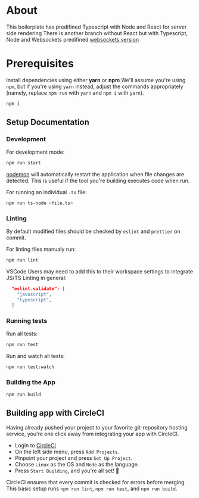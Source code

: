 # About
This boilerplate has predifined Typescript with Node and React for server side rendering
There is another branch without React but with Typescript, Node and Websockets predifined [websockets version](https://github.com/bafxyz/ts-node-react-ssr/tree/ws)

# Prerequisites

Install dependencies using either **yarn** or **npm**
We'll assume you're using `npm`, but if you're using `yarn` instead, adjust the commands appropriately (namely, replace `npm run` with `yarn` and `npm i` with `yarn`).

```bash
npm i
```

## Setup Documentation

### Development

For development mode:

```bash
npm run start
```

[nodemon](https://www.npmjs.com/package/nodemon) will automatically restart the application when file changes are detected. This is useful if the tool you're building executes code when run.

For running an individual `.ts` file:

```bash
npm run ts-node <file.ts>
```

### Linting

By default modified files should be checked by `eslint` and `prettier` on commit.

For linting files manualy run:

```bash
npm run lint
```

VSCode Users may need to add this to their workspace settings to integrate JS/TS Linting in general:

```json
  "eslint.validate": [
    "javascript",
    "typescript",
  ]
```

### Running tests

Run all tests:

```bash
npm run test
```

Run and watch all tests:

```bash
npm run test:watch
```

### Building the App

```bash
npm run build
```

## Building app with CircleCI

Having already pushed your project to your favorite git-repository hosting service, you're one click away from integrating your app with CircleCI.

- Login to [CircleCI](https://circleci.com/)
- On the left side menu, press `Add Projects`.
- Pinpoint your project and press `Set Up Project`.
- Choose `Linux` as the OS and `Node` as the language.
- Press `Start Building`, and you're all set! :tada:

CircleCI ensures that every commit is checked for errors before merging.
This basic setup runs `npm run lint`, `npm run test`, and `npm run build`.